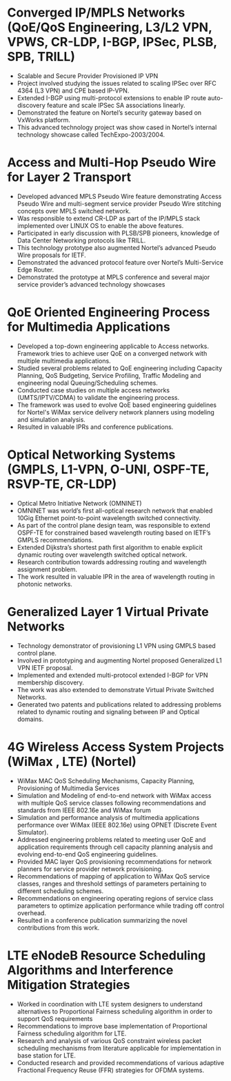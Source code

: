 
# Converged IP/MPLS Networks (QoE/QoS Engineering, L3/L2 VPN, VPWS, CR-LDP, I-BGP, IPSec, PLSB, SPB, TRILL) 
* Scalable and Secure Provider Provisioned IP VPN 
* Project involved studying the issues related to scaling IPSec over RFC 4364 (L3 VPN)  and CPE based IP-VPN.
* Extended I-BGP using multi-protocol extensions to enable IP route auto-discovery feature and scale IPSec SA associations linearly.
* Demonstrated the feature on Nortel’s security gateway based on VxWorks platform.
* This advanced technology project was show cased in Nortel’s internal technology showcase called TechExpo-2003/2004.

# Access and Multi-Hop Pseudo Wire for Layer 2 Transport
* Developed advanced MPLS Pseudo Wire feature demonstrating Access Pseudo Wire and multi-segment service provider Pseudo Wire stitching concepts over MPLS switched network.
* Was responsible to extend CR-LDP as part of the IP/MPLS stack implemented over LINUX OS to enable the above features.
* Participated in early discussion with PLSB/SPB pioneers, knowledge of Data Center Networking protocols like TRILL.
* This technology prototype also augmented Nortel’s advanced Pseudo Wire proposals for IETF.
* Demonstrated the advanced protocol feature over Nortel’s Multi-Service Edge Router.
* Demonstrated the prototype at MPLS conference and several major service provider’s advanced technology showcases

# QoE Oriented Engineering Process for Multimedia Applications 
* Developed a top-down engineering applicable to Access networks. Framework tries to achieve user QoE on a converged network with multiple multimedia applications.
* Studied several problems related to QoE engineering including Capacity Planning, QoS Budgeting, Service Profiling, Traffic Modeling and engineering nodal Queuing/Scheduling schemes.
* Conducted case studies on multiple access networks (UMTS/IPTV/CDMA) to validate the engineering process.
* The framework was used to evolve QoE based engineering guidelines for Nortel's WiMax service delivery network planners using modeling and simulation analysis.
* Resulted in valuable IPRs and conference publications.

# Optical Networking Systems (GMPLS, L1-VPN, O-UNI, OSPF-TE, RSVP-TE, CR-LDP)
* Optical Metro Initiative Network (OMNINET)
* OMNINET was world’s first all-optical research network that enabled 10Gig Ethernet point-to-point wavelength switched connectivity.
* As part of the control plane design team, was responsible to extend OSPF-TE for constrained based wavelength routing based on IETF’s GMPLS recommendations.
* Extended Dijkstra’s shortest path first algorithm to enable explicit dynamic routing over wavelength switched optical network.
* Research contribution towards addressing routing and wavelength assignment problem.
* The work resulted in valuable IPR in the area of wavelength routing in photonic networks.

# Generalized Layer 1 Virtual Private Networks 
* Technology demonstrator of provisioning L1 VPN using GMPLS based control plane.
* Involved in prototyping and augmenting Nortel proposed Generalized L1 VPN IETF proposal.
* Implemented and extended multi-protocol extended I-BGP for VPN membership discovery.
* The work was also extended to demonstrate Virtual Private Switched Networks.
* Generated two patents and publications related to addressing problems related to dynamic routing and signaling between IP and Optical domains.


# 4G Wireless Access System Projects (WiMax , LTE) (Nortel)
* WiMax MAC QoS Scheduling Mechanisms, Capacity Planning, Provisioning of Multimedia Services
* Simulation and Modeling of end-to-end network with WiMax access with multiple QoS service classes following recommendations and standards from IEEE 802.16e and WiMax forum
* Simulation and performance analysis of multimedia applications performance over WiMax (IEEE 802.16e) using OPNET (Discrete Event Simulator).
* Addressed engineering problems related to meeting user QoE and application requirements through cell capacity planning analysis and evolving end-to-end QoS engineering guidelines.
* Provided MAC layer QoS provisioning recommendations for network planners for service provider network provisioning.
* Recommendations of mapping of application to WiMax QoS service classes, ranges and threshold settings of parameters pertaining to different scheduling schemes.
* Recommendations on engineering operating regions of service class parameters to optimize application performance while trading off control overhead.
* Resulted in a conference publication summarizing the novel contributions from this work.

# LTE eNodeB Resource Scheduling Algorithms and Interference Mitigation Strategies
* Worked in coordination with LTE system designers to understand alternatives to Proportional Fairness scheduling algorithm in order to support QoS requirements
* Recommendations to improve base implementation of Proportional Fairness scheduling algorithm for LTE.
* Research and analysis of various QoS constraint wireless packet scheduling mechanisms from literature applicable for implementation in base station for LTE.
* Conducted research and provided recommendations of various adaptive Fractional Frequency Reuse (FFR) strategies for OFDMA systems.


